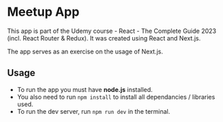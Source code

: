 # Meetup App
This app is part of the Udemy course - React - The Complete Guide 2023 (incl. React Router & Redux).
It was created using React and Next.js. 

The app serves as an exercise on the usage of Next.js.

## Usage
- To run the app you must have **node.js** installed.
- You also need to run `npm install` to install all dependancies / libraries used.
- To run the dev server, run `npm run dev` in the terminal. 
